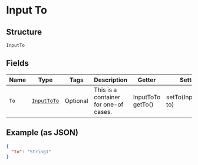 
# Input To

## Structure

`InputTo`

## Fields

| Name | Type | Tags | Description | Getter | Setter |
|  --- | --- | --- | --- | --- | --- |
| `To` | [`InputToTo`](../../doc/models/containers/input-to-to.md) | Optional | This is a container for one-of cases. | InputToTo getTo() | setTo(InputToTo to) |

## Example (as JSON)

```json
{
  "to": "String1"
}
```

